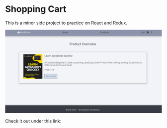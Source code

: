 # Shopping Cart

This is a minor side project to practice on React and Redux.

![project screenshot](./public/img/screenshot-shopping-cart.png)

Check it out under this link: 
